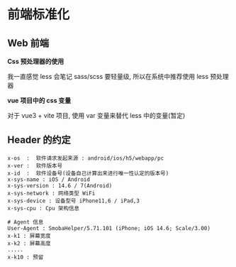 # 前端标准化

## Web 前端

**Css 预处理器的使用**

我一直感觉 less 会笔记 sass/scss 要轻量级, 所以在系统中推荐使用 less 预处理器

**vue 项目中的 css 变量**

对于 vue3 + vite 项目, 使用 var 变量来替代 less 中的变量(暂定)

## Header 的约定

```
x-os  :  软件请求发起来源 : android/ios/h5/webapp/pc
x-ver :  软件版本号
x-id  :  软件设备号(设备自己计算出来进行唯一性认定的版本号)
x-sys-name : iOS / Android
x-sys-version : 14.6 / 7(Android)
x-sys-network : 网络类型 WiFi
x-sys-device : 设备型号 iPhone11,6 / iPad,3
x-sys-cpu : Cpu 架构信息

# Agent 信息
User-Agent : SmobaHelper/5.71.101 (iPhone; iOS 14.6; Scale/3.00)
x-k1 : 屏幕宽度
x-k2 : 屏幕高度
.....
x-k10 : 预留
```
